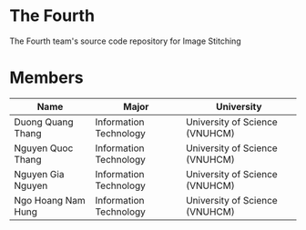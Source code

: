 # The Fourth
The Fourth team's source code repository for Image Stitching

# Members
| **Name**| **Major**| **University**|
|-|-|-|
| Duong Quang Thang | Information Technology  | University of Science (VNUHCM) |
| Nguyen Quoc Thang | Information Technology  | University of Science (VNUHCM) |
| Nguyen Gia Nguyen | Information Technology  | University of Science (VNUHCM) |
| Ngo Hoang Nam Hung| Information Technology  | University of Science (VNUHCM) |
